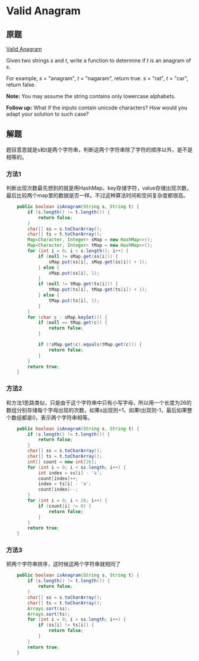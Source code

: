 # Valid Anagram

## 原题

[Valid Anagram](https://leetcode.com/explore/interview/card/top-interview-questions-easy/127/strings/882/)

Given two strings *s* and *t*, write a function to determine if *t* is an anagram of *s*.

For example,
*s* = "anagram", *t* = "nagaram", return true.
*s* = "rat", *t* = "car", return false.

**Note:**
You may assume the string contains only lowercase alphabets.

**Follow up:**
What if the inputs contain unicode characters? How would you adapt your solution to such case?

## 解题

题目意思就是s和t是两个字符串，判断这两个字符串除了字符的顺序以外，是不是相等的。

### 方法1

判断出现次数最先想到的就是用HashMap，key存储字符，value存储出现次数，最后比较两个map里的数据是否一样。不过这种算法时间和空间复杂度都很高。

```java
    public boolean isAnagram(String s, String t) {
        if (s.length() != t.length()) {
            return false;
        }
        char[] ss = s.toCharArray();
        char[] ts = t.toCharArray();
        Map<Character, Integer> sMap = new HashMap<>();
        Map<Character, Integer> tMap = new HashMap<>();
        for (int i = 0; i < s.length(); i++) {
            if (null != sMap.get(ss[i])) {
                sMap.put(ss[i], sMap.get(ss[i]) + 1);
            } else {
                sMap.put(ss[i], 1);
            }
            if (null != tMap.get(ts[i])) {
                tMap.put(ts[i], tMap.get(ts[i]) + 1);
            } else {
                tMap.put(ts[i], 1);
            }
        }
        for (char c : sMap.keySet()) {
            if (null == tMap.get(c)) {
                return false;
            }

            if (!sMap.get(c).equals(tMap.get(c))) {
                return false;
            }
        }
        return true;
    }
```

### 方法2

和方法1思路类似，只是由于这个字符串中只有小写字母，所以用一个长度为26的数组分别存储每个字母出现的次数，如果s出现则+1，如果t出现则-1，最后如果整个数组都是0，表示两个字符串相等。

```java
    public boolean isAnagram(String s, String t) {
        if (s.length() != t.length()) {
            return false;
        }
        char[] ss = s.toCharArray();
        char[] ts = t.toCharArray();
        int[] count = new int[26];
        for (int i = 0; i < ss.length; i++) {
            int index = ss[i] - 'a';
            count[index]++;
            index = ts[i] - 'a';
            count[index]--;
        }
        for (int i = 0; i < 26; i++) {
            if (count[i] != 0) {
                return false;
            }
        }
        return true;
    }
```

### 方法3

把两个字符串排序，这时候这两个字符串就相同了

```java
	public boolean isAnagram(String s, String t) {
        if (s.length() != t.length()) {
            return false;
        }
        char[] ss = s.toCharArray();
        char[] ts = t.toCharArray();
        Arrays.sort(ss);
        Arrays.sort(ts);
        for (int i = 0; i < ss.length; i++) {
            if (ss[i] != ts[i]) {
                return false;
            }
        }
        return true;
    }
```

